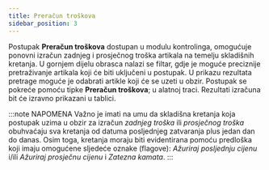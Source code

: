 ```yaml
---
title: Preračun troškova
sidebar_position: 3
---
```


Postupak **Preračun troškova** dostupan u modulu kontrolinga, omogućuje ponovni izračun zadnjeg i prosječnog troška artikala na temelju skladišnih kretanja.
U gornjem dijelu obrasca nalazi se filtar, gdje je moguće preciznije pretraživanje artikala koji će biti uključeni u postupak. U prikazu rezultata pretrage moguće je odabrati artikle koji će se uzeti u obzir. Postupak se pokreće pomoću tipke **Preračun troškova**; u alatnoj traci. Rezultati izračuna bit će izravno prikazani u tablici.

:::note NAPOMENA
Važno je imati na umu da skladišna kretanja koja postupak uzima u obzir za izračun *zadnjeg troška* ili *prosječnog troška* obuhvaćaju sva kretanja od datuma posljednjeg zatvaranja plus jedan dan do danas. Osim toga, kretanja moraju biti evidentirana pomoću predloška koji imaju omogućene sljedeće oznake (flagove): *Ažuriraj posljednju cijenu* i/ili *Ažuriraj prosječnu cijenu* i *Zatezna kamata*.
:::